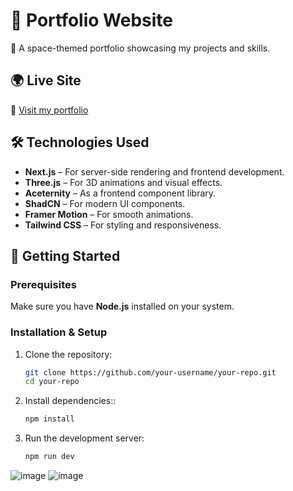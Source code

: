 # 🚀 Portfolio Website

🌌 A space-themed portfolio showcasing my projects and skills.

## 🌍 Live Site
🔗 [Visit my portfolio](http://portfolio-idanidan29s-projects.vercel.app)

## 🛠️ Technologies Used
- **Next.js** – For server-side rendering and frontend development.
- **Three.js** – For 3D animations and visual effects.
- **Aceternity** – As a frontend component library.
- **ShadCN** – For modern UI components.
- **Framer Motion** – For smooth animations.
- **Tailwind CSS** – For styling and responsiveness.

## 🚀 Getting Started

### Prerequisites
Make sure you have **Node.js** installed on your system.

### Installation & Setup
1. Clone the repository:
   ```sh
   git clone https://github.com/your-username/your-repo.git
   cd your-repo
   ```
2. Install dependencies::
   ```sh
   npm install
   ```
3. Run the development server:
   ```sh
   npm run dev
   ```
![image](https://github.com/user-attachments/assets/8e1537c2-b548-45a0-a0ae-d0254f6caef7)
![image](https://github.com/user-attachments/assets/58805b87-90a6-4349-9bb8-6dc028e54f39)

